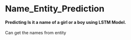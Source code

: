 # Name_Entity_Prediction
#### Predicting Is it a name of a girl or a boy using LSTM Model.
Can get the names from entity
